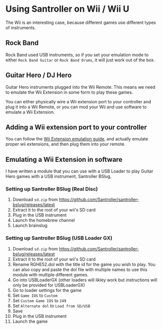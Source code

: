 # Using Santroller on Wii / Wii U
The Wii is an interesting case, because different games use different types of instruments.

## Rock Band
Rock Band used USB instruments, so if you set your emulation mode to either `Rock Band Guitar` or `Rock Band Drums`, it will just work out of the box.

## Guitar Hero / DJ Hero
Guitar Hero instruments plugged into the Wii Remote. This means we need to emulate the Wii Extension in some form to play these games.

You can either physically wire a Wii extension port to your controller and plug it into a Wii Remote, or you can mod your Wii and use software to emulate a Wii Extension.

## Adding a Wii extension port to your controller
You can follow the [Wii Extension emulation guide](https://santroller.tangentmc.net/wiring_guides/wii_output.html), and actually emulate proper wii extensions, and then plug them into your remote.

## Emulating a Wii Extension in software
I have written a module that you can use with a USB Loader to play Guitar Hero games with a USB instrument, Santroller BSlug. 

### Setting up Santroller BSlug (Real Disc)
1. Download `sd.zip` from https://github.com/Santroller/santroller-bslug/releases/latest
2. Extract it to the root of your wii's SD card
3. Plug in the USB instrument
4. Launch the homebrew channel
5. Launch brainslug


### Setting up Santroller BSlug (USB Loader GX)
1. Download `sd.zip` from https://github.com/Santroller/santroller-bslug/releases/latest
2. Extract it to the root of your wii's SD card
3. Rename RGHE52.dol with the title id for the game you wish to play. You can also copy and paste the dol file with multiple names to use this module with multiple different games.
4. Go into USBLoaderGX (other loaders will likley work but instructions will only be provided for USBLoaderGX)
5. Go to loader settings for the game
6. Set `Game IOS` to `Custom`
7. Set `Custom Game IOS` to `249`
8. Set `Alternate dol` to `Load from SD/USB`
9. Save
10. Plug in the USB instrument
11. Launch the game
